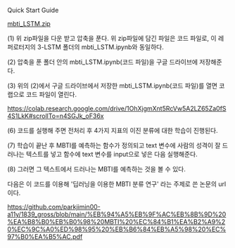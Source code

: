Quick Start Guide

[mbti_LSTM.zip](https://github.com/parkjimin00-a11y/1839_gross/files/8864295/mbti_LSTM.zip)

(1) 위 zip파일을 다운 받고 압축을 푼다. 위 zip파일에 담긴 파일은 코드 파일로, 이 레퍼로터지의 3-LSTM 폴더의 mbti_LSTM.ipynb와 동일하다.

(2) 압축을 푼 폴더 안의 mbti_LSTM.ipynb(코드 파일)을 구글 드라이브에 저장해준다.

(3) 위의 (2)에서 구글 드라이브에서 저장한 mbti_LSTM.ipynb(코드 파일)를 열면 코랩으로 코드 파일이 열린다.


https://colab.research.google.com/drive/1OhXjgmXnt5RcVw5A2LZ65Za0fS4S1LkK#scrollTo=n4SGJk_oF36x

(6) 코드를 실행해 주면 전처리 후 4가지 지표의 이진 분류에 대한 학습이 진행된다.

(7) 학습이 끝난 후 MBTI를 예측하는 함수가 정의되고 text 변수에 사람의 성격이 잘 드러나는 텍스트를 넣고 함수에 text 변수를 input으로 넣은 다음 실행해준다.

(8) 그러면 그 텍스트에서 드러나는 MBTI를 예측하는 것을 볼 수 있다.






다음은 이 코드를 이용해 '딥러닝을 이용한 MBTI 분류 연구' 라는 주제로 쓴 논문의 url이다.

https://github.com/parkjimin00-a11y/1839_gross/blob/main/%EB%94%A5%EB%9F%AC%EB%8B%9D%20%EA%B8%B0%EB%B0%98%20MBTI%20%EC%84%B1%EA%B2%A9%20%EC%9C%A0%ED%98%95%20%EB%B6%84%EB%A5%98%20%EC%97%B0%EA%B5%AC.pdf
